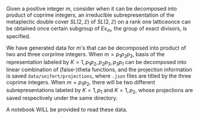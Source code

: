 Given a positive integer $m$, consider when it can be decomposed into product of coprime integers, an irreducible subrepresentation of the metaplectic double cover $SL(2, \mathbb{Z})$ of $SL(2, \mathbb{Z})$ on a rank one latticeonce can be obtained once certain subgroup of $Ex_m$, the group of exact divisors, is specified.

We have generated data for $m$'s that can be decomposed into product of two and three corprime integers. When $m=p_1p_2p_3$, basis of the representation labeled by $K={1,p_1p_2,p_2p_3,p_3p_1}$ can be decomposed into linear combination of (false-)theta functions, and the projection information is saved `data/seifert/projections`, where `.json` files are titled by the three coprime integers. When $m=p_1p_2$, there will be two different subrepresentations labeled by $K={1,p_1}$ and $K={1,p_2}$, whose projections are saved respectively under the same directory.

A notebook WILL be provided to read these data. 